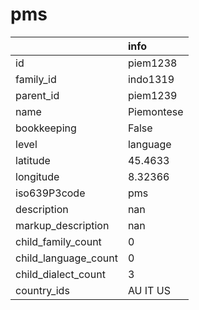 # pms
|                      | info       |
|:---------------------|:-----------|
| id                   | piem1238   |
| family_id            | indo1319   |
| parent_id            | piem1239   |
| name                 | Piemontese |
| bookkeeping          | False      |
| level                | language   |
| latitude             | 45.4633    |
| longitude            | 8.32366    |
| iso639P3code         | pms        |
| description          | nan        |
| markup_description   | nan        |
| child_family_count   | 0          |
| child_language_count | 0          |
| child_dialect_count  | 3          |
| country_ids          | AU IT US   |